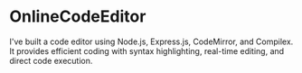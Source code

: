 # OnlineCodeEditor
 I've built a code editor using Node.js, Express.js, CodeMirror, and Compilex. It provides efficient coding with syntax highlighting, real-time editing, and direct code execution.
